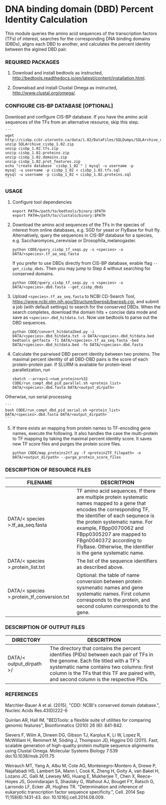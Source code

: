 # DNA binding domain (DBD) Percent Identity Calculation

This module queries the amino acid sequences of the transcription factors (TFs) of interest, searches for the corresponding DNA binding domains (DBDs), aligns each DBD to another, and calculates the percent identity between the algined DBD pair.

### REQUIRED PACKAGES

1. Download and install bedtools as instructed, http://bedtools.readthedocs.io/en/latest/content/installation.html.

2. Downaload and install Clustal Omega as instructed, http://www.clustal.org/omega/.


### CONFIGURE CIS-BP DATABASE [OPTIONAL]

Download and configure CIS-BP database. If you have the amino acid sequences of the TFs from an alternative resource, skip this step.
	
	```
	wget http://cisbp.ccbr.utoronto.ca/data/1.02/DataFiles/SQLDumps/SQLArchive_cisbp_1.02.zip
	unzip SQLArchive_cisbp_1.02.zip
	unzip cisbp_1.02.tfs.zip
	unzip cisbp_1.02.proteins.zip
	unzip cisbp_1.02.domains.zip
	unzip cisbp_1.02.prot_features.zip
	echo "create database `cisbp_1_02`" | mysql -u username -p
	mysql -u username -p cisbp_1_02 < cisbp_1.02.tfs.sql
	mysql -u username -p cisbp_1_02 < cisbp_1.02.proteins.sql
	```

### USAGE

1. Configure tool dependencies
	
	```
	export PATH=/path/to/bedtools/binary:$PATH
	export PATH=/path/to/clustalo/binary:$PATH
	```

2. Download the amino acid sequences of the TFs in the species of interest from online databases, e.g. SGD for yeast or FlyBase for fruit fly. Alternatively, query the sequences in CIS-BP database for a species, e.g. Saccharomyces_cerevisiae or Drosophila_melanogaster. 

	```
	python CODE/query_cisbp_tf_seqs.py -s <species> -o DATA/<species>.tf_aa_seq.fasta
	```

	If you prefer to use DBDs directly from CIS-BP database, enable flag `--get_cisbp_dbds`. Then you may jump to Step 4 without searching for conserved domains.

	```
	python CODE/query_cisbp_tf_seqs.py -s <species> -o DATA/<species>.dbd.fasta --get_cisbp_dbds
	```

3. Upload `<species>.tf_aa_seq.fasta` to NCBI CD-Search Tool, https://www.ncbi.nlm.nih.gov/Structure/bwrpsb/bwrpsb.cgi, and submit a job (with default settings) to search for the conserved DBDs. When the search completes, download the domain hits + concise data mode and save as `<species>.dbd_hitdata.txt`. Now use bedtools to parse out the DBD sequences.

	```
	python CODE/convert_hitdata2bed.py -i DATA/<species>.dbd_hitdata.txt -o DATA/<species>.dbd_hitdata.bed
	bedtools getfasta -fi DATA/<species>.tf_aa_seq.fasta -bed DATA/<species>.dbd_hitdata.bed -fo DATA/<species>.dbd.fasta
	```

4. Calculate the pairwised DBD percent identity between two proteins. The maximal percent identity of all DBD-DBD pairs is the score of each protein-protein pair. If SLURM is available for protein-level parallelization, run

	```
	sbatch --array=1-<num_proteins>%32 CODE/run_compt_dbd_pid_parallel.sh <protein_list> DATA/<species>.dbd.fasta DATA/<output_dirpath>
	```

Otherwise, run serial processing

	```
	bash CODE/run_compt_dbd_pid_serial.sh <protein_list> DATA/<species>.dbd.fasta DATA/<output_dirpath>
	```

5. If there exists an mapping from protein names to TF-encoding gene names, execute the following. It also handles the case the multi-protein to TF mapping by taking the maximal percent identity score. It saves new TF score files and purges the protein score files.

	```
	python CODE/map_proteins2tf.py -f <protein2TF_filepath> -o DATA/<output_dirpath> --purge_protein_score_files
	```

### DESCRIPTION OF RESOURCE FILES

FILENAME | DESCRITPION
--- | ---
DATA/< species >.tf_aa_seq.fasta | TF amino acid sequences. If there are multiple protein systematic names mapped to a gene that encodes the corresponding TF, the identifier of each sequnece is the protein systematic name. For example, FBpp0070062 and FBpp0305207 are mapped to FBgn0040372 according to FlyBase. Otherwise, the identifier is the gene systematic name.
DATA/< species >.protein_list.txt | The list of the sequence identifiers as described above. 
DATA/< species >.protein_tf_conversion.txt | Optional: the table of name conversion between protein sysmenatic names and gene systematic names. First column corresponds to the protein, and second column corresponds to the gene. 

### DESCRIPTION OF OUTPUT FILES

DIRECTORY | DESCRITPION
--- | ---
DATA/< output_dirpath >/ | The directory that contains the percent identifies (PIDs) between each pair of TFs in the genome. Each file titled with a TF's systematic name contains two columns: first column is the TFs that this TF are paired with, and second column is the respective PIDs.

### REFERENCES

Marchler-Bauer A et al. (2015), "CDD: NCBI's conserved domain database.", Nucleic Acids Res.43(D)222-6

Quinlan AR, Hall IM, "BEDTools: a flexible suite of utilities for comparing genomic features", Bioinformatics (2010) 26 (6): 841-842.

Sievers F, Wilm A, Dineen DG, Gibson TJ, Karplus K, Li W, Lopez R, McWilliam H, Remmert M, Söding J, Thompson JD, Higgins DG (2011). Fast, scalable generation of high-quality protein multiple sequence alignments using Clustal Omega. Molecular Systems Biology 7:539 doi:10.1038/msb.2011.75

Weirauch MT, Yang A, Albu M, Cote AG, Montenegro-Montero A, Drewe P, Najafabadi HS, Lambert SA, Mann I, Cook K, Zheng H, Goity A, van Bakel H, Lozano JC, Galli M, Lewsey MG, Huang E, Mukherjee T, Chen X, Reece-Hoyes JS, Govindarajan S, Shaulsky G, Walhout AJ, Bouget FY, Ratsch G, Larrondo LF, Ecker JR, Hughes TR. "Determination and inference of eukaryotic transcription factor sequence specificity.", Cell. 2014 Sep 11;158(6):1431-43. doi: 10.1016/j.cell.2014.08.009.
